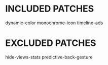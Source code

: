 # INCLUDED PATCHES
dynamic-color
monochrome-icon
timeline-ads
# EXCLUDED PATCHES
hide-views-stats
predictive-back-gesture
